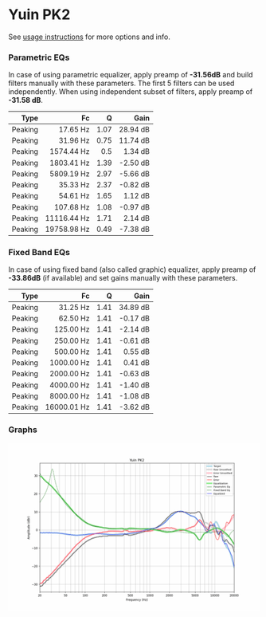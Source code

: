 # Yuin PK2
See [usage instructions](https://github.com/jaakkopasanen/AutoEq#usage) for more options and info.

### Parametric EQs
In case of using parametric equalizer, apply preamp of **-31.56dB** and build filters manually
with these parameters. The first 5 filters can be used independently.
When using independent subset of filters, apply preamp of **-31.58 dB**.

| Type    | Fc          |    Q | Gain     |
|--------:|------------:|-----:|---------:|
| Peaking | 17.65 Hz    | 1.07 | 28.94 dB |
| Peaking | 31.96 Hz    | 0.75 | 11.74 dB |
| Peaking | 1574.44 Hz  | 0.5  | 1.34 dB  |
| Peaking | 1803.41 Hz  | 1.39 | -2.50 dB |
| Peaking | 5809.19 Hz  | 2.97 | -5.66 dB |
| Peaking | 35.33 Hz    | 2.37 | -0.82 dB |
| Peaking | 54.61 Hz    | 1.65 | 1.12 dB  |
| Peaking | 107.68 Hz   | 1.08 | -0.97 dB |
| Peaking | 11116.44 Hz | 1.71 | 2.14 dB  |
| Peaking | 19758.98 Hz | 0.49 | -7.38 dB |

### Fixed Band EQs
In case of using fixed band (also called graphic) equalizer, apply preamp of **-33.86dB**
(if available) and set gains manually with these parameters.

| Type    | Fc          |    Q | Gain     |
|--------:|------------:|-----:|---------:|
| Peaking | 31.25 Hz    | 1.41 | 34.89 dB |
| Peaking | 62.50 Hz    | 1.41 | -0.17 dB |
| Peaking | 125.00 Hz   | 1.41 | -2.14 dB |
| Peaking | 250.00 Hz   | 1.41 | -0.61 dB |
| Peaking | 500.00 Hz   | 1.41 | 0.55 dB  |
| Peaking | 1000.00 Hz  | 1.41 | 0.41 dB  |
| Peaking | 2000.00 Hz  | 1.41 | -0.63 dB |
| Peaking | 4000.00 Hz  | 1.41 | -1.40 dB |
| Peaking | 8000.00 Hz  | 1.41 | -1.08 dB |
| Peaking | 16000.01 Hz | 1.41 | -3.62 dB |

### Graphs
![](./Yuin%20PK2.png)